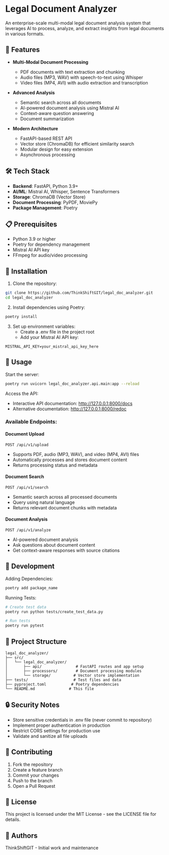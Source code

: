 # Legal Document Analyzer

An enterprise-scale multi-modal legal document analysis system that leverages AI to process, analyze, and extract insights from legal documents in various formats.

## 🚀 Features

- **Multi-Modal Document Processing**
  - PDF documents with text extraction and chunking
  - Audio files (MP3, WAV) with speech-to-text using Whisper
  - Video files (MP4, AVI) with audio extraction and transcription

- **Advanced Analysis**
  - Semantic search across all documents
  - AI-powered document analysis using Mistral AI
  - Context-aware question answering
  - Document summarization

- **Modern Architecture**
  - FastAPI-based REST API
  - Vector store (ChromaDB) for efficient similarity search
  - Modular design for easy extension
  - Asynchronous processing

## 🛠️ Tech Stack

- **Backend**: FastAPI, Python 3.9+
- **AI/ML**: Mistral AI, Whisper, Sentence Transformers
- **Storage**: ChromaDB (Vector Store)
- **Document Processing**: PyPDF, MoviePy
- **Package Management**: Poetry

## 📋 Prerequisites

- Python 3.9 or higher
- Poetry for dependency management
- Mistral AI API key
- FFmpeg for audio/video processing

## 🔧 Installation

1. Clone the repository:
```bash
git clone https://github.com/ThinkShiftGIT/legal_doc_analyzer.git
cd legal_doc_analyzer
```

2. Install dependencies using Poetry:
```bash
poetry install
```

3. Set up environment variables:
   - Create a .env file in the project root
   - Add your Mistral AI API key:
```env
MISTRAL_API_KEY=your_mistral_api_key_here
```

## 🚦 Usage

Start the server:
```bash
poetry run uvicorn legal_doc_analyzer.api.main:app --reload
```

Access the API:
- Interactive API documentation: http://127.0.0.1:8000/docs
- Alternative documentation: http://127.0.0.1:8000/redoc

### Available Endpoints:

#### Document Upload
```http
POST /api/v1/upload
```
- Supports PDF, audio (MP3, WAV), and video (MP4, AVI) files
- Automatically processes and stores document content
- Returns processing status and metadata

#### Document Search
```http
POST /api/v1/search
```
- Semantic search across all processed documents
- Query using natural language
- Returns relevant document chunks with metadata

#### Document Analysis
```http
POST /api/v1/analyze
```
- AI-powered document analysis
- Ask questions about document content
- Get context-aware responses with source citations

## 🧪 Development

Adding Dependencies:
```bash
poetry add package_name
```

Running Tests:
```bash
# Create test data
poetry run python tests/create_test_data.py

# Run tests
poetry run pytest
```

## 📁 Project Structure
```
legal_doc_analyzer/
├── src/
│   └── legal_doc_analyzer/
│       ├── api/               # FastAPI routes and app setup
│       ├── processors/        # Document processing modules
│       └── storage/          # Vector store implementation
├── tests/                    # Test files and data
├── pyproject.toml           # Poetry dependencies
└── README.md               # This file
```

## 🔒 Security Notes

- Store sensitive credentials in .env file (never commit to repository)
- Implement proper authentication in production
- Restrict CORS settings for production use
- Validate and sanitize all file uploads

## 🤝 Contributing

1. Fork the repository
2. Create a feature branch
3. Commit your changes
4. Push to the branch
5. Open a Pull Request

## 📝 License

This project is licensed under the MIT License - see the LICENSE file for details.

## 👥 Authors

ThinkShiftGIT - Initial work and maintenance